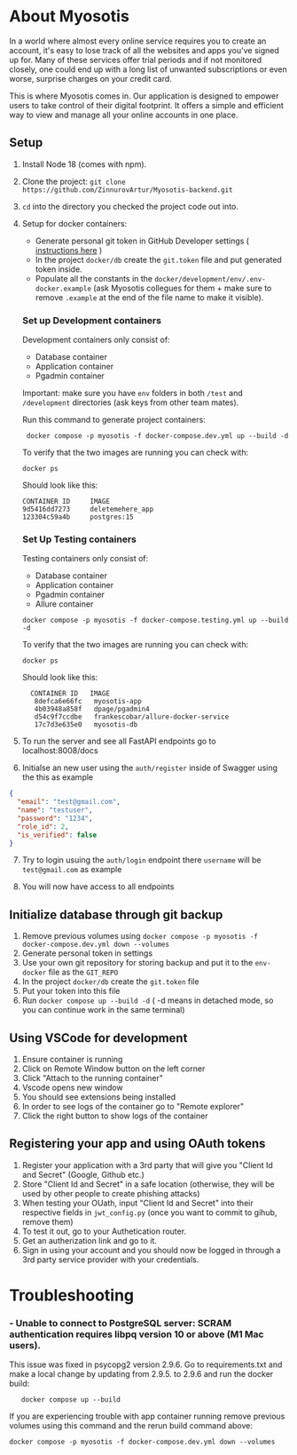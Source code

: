 # About Myosotis

In a world where almost every online service requires you to create an account, it's easy to lose track of all the websites and apps you've signed up for. Many of these services offer trial periods and if not monitored closely, one could end up with a long list of unwanted subscriptions or even worse, surprise charges on your credit card.

This is where Myosotis comes in. Our application is designed to empower users to take control of their digital footprint. It offers a simple and efficient way to view and manage all your online accounts in one place.

## Setup

1. Install Node 18 (comes with npm).

2. Clone the project: `git clone https://github.com/ZinnurovArtur/Myosotis-backend.git`

3. `cd` into the directory you checked the project code out into.

4. Setup for docker containers:

   - Generate personal git token in GitHub Developer settings ( [instructions here](https://docs.github.com/en/authentication/keeping-your-account-and-data-secure/managing-your-personal-access-tokens#creating-a-personal-access-token-classic) )
   - In the project `docker/db` create the `git.token` file and put generated token inside.
   - Populate all the constants in the `docker/development/env/.env-docker.example` (ask Myosotis collegues for them + make sure to remove `.example` at the end of the file name to make it visible).


    ### Set up Development containers
      Development containers only consist of:
      * Database container
      * Application container
      * Pgadmin container
        

   Important: make sure you have `env` folders in both `/test` and `/development` directories (ask keys from other team mates).

      Run this command to generate project containers:
   ```shell
    docker compose -p myosotis -f docker-compose.dev.yml up --build -d
   ```

   To verify that the two images are running you can check with:
   ```shell
   docker ps
   ```


   Should look like this:
   ```
   CONTAINER ID     IMAGE
   9d5416dd7273     deletemehere_app
   123304c59a4b     postgres:15
   ```

    ### Set Up Testing containers
      Testing containers only consist of:
      - Database container
      - Application container
      - Pgadmin container
      - Allure container
   
    ```shell
    docker compose -p myosotis -f docker-compose.testing.yml up --build -d
   ```

   To verify that the two images are running you can check with:
   ```shell
   docker ps
   ```

   Should look like this:
   ```
     CONTAINER ID   IMAGE                               
      8defca6e66fc   myosotis-app         
      4b03948a858f   dpage/pgadmin4                      
      d54c9f7ccdbe   frankescobar/allure-docker-service   
      17c7d3e635e0   myosotis-db   
   ```

5. To run the server and see all FastAPI endpoints go to localhost:8008/docs

6. Initialse an new user using the `auth/register` inside of Swagger using the this as example 
```json
{
  "email": "test@gmail.com",
  "name": "testuser",
  "password": "1234",
  "role_id": 2,
  "is_verified": false
}
```
7. Try to login usuing the `auth/login` endpoint there `username` will be `test@gmail.com` as example

8. You will now have access to all endpoints 

## Initialize database through git backup

1. Remove previous volumes using `docker compose -p myosotis -f docker-compose.dev.yml down --volumes`
2. Generate personal token in settings
3. Use your own git repository for storing backup and put it to the `env-docker` file as the `GIT_REPO`
4. In the project `docker/db` create the `git.token` file
5. Put your token into this file
6.  Run ```docker compose up --build -d``` ( -d means in detached mode, so you can continue work in the same terminal)

## Using VSCode for development
1. Ensure container is running
2. Click on Remote Window button on the left corner
3. Click "Attach to the running container"
4. Vscode opens new window
5. You should see extensions being installed
6. In order to see logs of the container go to "Remote explorer"
7. Click the right button to show logs of the container

## Registering your app and using OAuth tokens
1. Register your application with a 3rd party that will give you "Client Id and Secret" (Google, Github etc.)
2. Store "Client Id and Secret" in a safe location (otherwise, they will be used by other people to create phishing attacks)
3. When testing your OUath, input "Client Id and Secret" into their respective fields in `jwt_config.py` (once you want to commit to gihub, remove them)
4. To test it out, go to your Authetication router.
5. Get an autherization link and go to it.
6. Sign in using your account and you should now be logged in through a 3rd party service provider with your credentials.


# Troubleshooting

### - Unable to connect to PostgreSQL server: SCRAM authentication requires libpq version 10 or above (M1 Mac users).

This issue was fixed in psycopg2 version 2.9.6. Go to requirements.txt and make a local change by updating from 2.9.5. to 2.9.6 and run the docker build:
```shell
   docker compose up --build
   ```

   If you are experiencing trouble with app container running remove previous volumes using this command and the rerun build command above:
   ```shell
   docker compose -p myosotis -f docker-compose.dev.yml down --volumes
   ```
